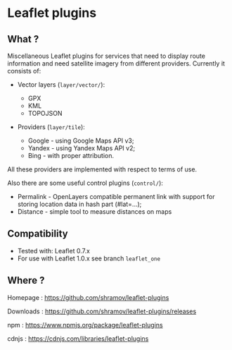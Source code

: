 Leaflet plugins
============

What ?
------

Miscellaneous Leaflet plugins for services that need to display
route information and need satellite imagery from different providers.
Currently it consists of:

 - Vector layers (`layer/vector/`):
   * GPX
   * KML
   * TOPOJSON

 - Providers (`layer/tile`):
   * Google - using Google Maps API v3;
   * Yandex - using Yandex Maps API v2;
   * Bing - with proper attribution.

All these providers are implemented with respect to terms of use.

Also there are some useful control plugins (`control/`):

 * Permalink - OpenLayers compatible permanent link with support for storing
   location data in hash part (#lat=...);
 * Distance - simple tool to measure distances on maps


Compatibility
------
 - Tested with: Leaflet 0.7.x
 - For use with Leaflet 1.0.x see branch `leaflet_one`


Where ?
------

Homepage : https://github.com/shramov/leaflet-plugins

Downloads : https://github.com/shramov/leaflet-plugins/releases

npm : https://www.npmjs.org/package/leaflet-plugins

cdnjs : https://cdnjs.com/libraries/leaflet-plugins

